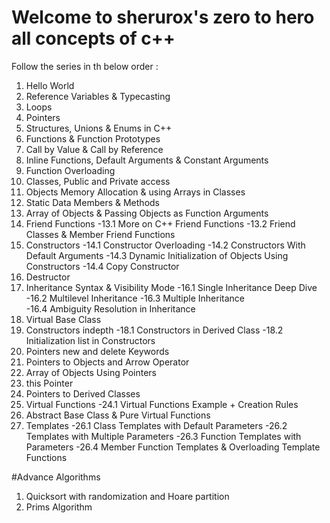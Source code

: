 # Welcome to sherurox's zero to hero all concepts of c++ 

Follow the series in th below order :

1.  Hello World
2.  Reference Variables & Typecasting
3.  Loops
4.  Pointers
5.  Structures, Unions & Enums in C++
6.  Functions & Function Prototypes
7.  Call by Value & Call by Reference
8.  Inline Functions, Default Arguments & Constant Arguments
9.  Function Overloading
10.  Classes, Public and Private access
11. Objects Memory Allocation & using Arrays in Classes
12. Static Data Members & Methods
13. Array of Objects & Passing Objects as Function Arguments
14. Friend Functions
-13.1 More on C++ Friend Functions
-13.2 Friend Classes & Member Friend Functions
15. Constructors 
-14.1 Constructor Overloading
-14.2 Constructors With Default Arguments
-14.3 Dynamic Initialization of Objects Using Constructors
-14.4 Copy Constructor
16. Destructor
17. Inheritance Syntax & Visibility Mode
-16.1 Single Inheritance Deep Dive
-16.2 Multilevel Inheritance
-16.3 Multiple Inheritance    
-16.4 Ambiguity Resolution in Inheritance
18. Virtual Base Class
19. Constructors indepth
-18.1 Constructors in Derived Class
-18.2 Initialization list in Constructors
20. Pointers new and delete Keywords
21. Pointers to Objects and Arrow Operator
22. Array of Objects Using Pointers
23. this Pointer
24. Pointers to Derived Classes
25. Virtual Functions
-24.1 Virtual Functions Example + Creation Rules 
26. Abstract Base Class & Pure Virtual Functions
27. Templates
-26.1 Class Templates with Default Parameters
-26.2 Templates with Multiple Parameters
-26.3 Function Templates with Parameters
-26.4 Member Function Templates & Overloading Template Functions

#Advance Algorithms

1. Quicksort with randomization and Hoare partition
2. Prims Algorithm
